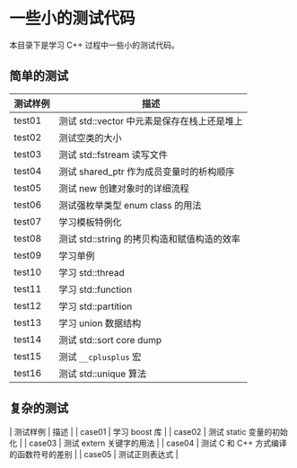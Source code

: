 # 一些小的测试代码

本目录下是学习 C++ 过程中一些小的测试代码。

## 简单的测试

| 测试样例 | 描述 |
| ---- | ---- |
| test01 | 测试 std::vector 中元素是保存在栈上还是堆上 |
| test02 | 测试空类的大小 |
| test03 | 测试 std::fstream 读写文件 |
| test04 | 测试 shared_ptr 作为成员变量时的析构顺序 |
| test05 | 测试 new 创建对象时的详细流程 |
| test06 | 测试强枚举类型 enum class 的用法 |
| test07 | 学习模板特例化 |
| test08 | 测试 std::string 的拷贝构造和赋值构造的效率 |
| test09 | 学习单例 |
| test10 | 学习 std::thread |
| test11 | 学习 std::function |
| test12 | 学习 std::partition |
| test13 | 学习 union 数据结构 |
| test14 | 测试 std::sort core dump |
| test15 | 测试 `__cplusplus` 宏 |
| test16 | 测试 std::unique 算法 |

## 复杂的测试

| 测试样例 | 描述 |
| case01 | 学习 boost 库 |
| case02 | 测试 static 变量的初始化 |
| case03 | 测试 extern 关键字的用法 |
| case04 | 测试 C 和 C++ 方式编译的函数符号的差别 |
| case05 | 测试正则表达式 |